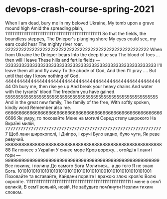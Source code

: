 ﻿# devops-crash-course-spring-2021
When I am dead, bury me
In my beloved Ukraine,
My tomb upon a grave mound high
Amid the spreading plain,
 111111111111111111111111111111111111111111111111111111
So that the fields, the boundless steppes,
The Dnieper's plunging shore
My eyes could see, my ears could hear
The mighty river roar.
 222222222222222222222222222222222222222222222222222222
When from Ukraine the Dnieper bears
Into the deep blue sea
The blood of foes ... then will I leave
These hills and fertile fields —
33333333333333333333333333333333333333333333333333333333 
I'll leave them all and fly away
To the abode of God,
And then I'll pray .... But until that day
I know nothing of God.
 444444444444444444444444444444444444444444444444444444444
Oh bury me, then rise ye up
And break your heavy chains
And water with the tyrants' blood
The freedom you have gained.
55555555555555555555555555555555555555555555555555555555555
And in the great new family,
The family of the free,
With softly spoken, kindly word
Remember also me.
66666666666666666666666666666666666666666666666666666666666666
Як умру, то поховайте
Мене на могилі
Серед степу широкого
На Вкраїні милій,
 77777777777777777777777777777777777777777777777777777777777777
Щоб лани широкополі,
І Дніпро, і кручі
Було видно, було чути,
Як реве ревучий.
 888888888888888888888888888888888888888888888888888888888888
Як понесе з України
У синєє море
Кров ворожу... отойді я
І лани і гори —
 999999999999999999999999999999999999999999999999999999999
Все покину, і полину
До самого Бога
Молитися... а до того
Я не знаю Бога.
 10101010101010101010101010101010101010010101010101010101001
Поховайте та вставайте,
Кайдани порвіте
І вражою злою кров’ю
Волю окропіте.
 11111111111111111111111111111111111111111111111111111111111
І мене в сем’ї великій,
В сем’ї вольній, новій,
Не забудьте пом’янути
Незлим тихим словом.
